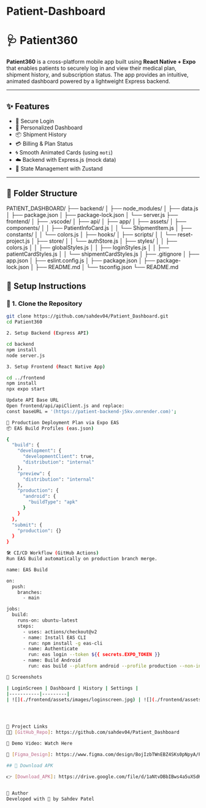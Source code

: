 # Patient-Dashboard

# 🩺 Patient360

**Patient360** is a cross-platform mobile app built using **React Native + Expo** that enables patients to securely log in and view their medical plan, shipment history, and subscription status. The app provides an intuitive, animated dashboard powered by a lightweight Express backend.

---

## ✨ Features

- 🔐 Secure Login
- 🧑 Personalized Dashboard
- 📦 Shipment History
- 💳 Billing & Plan Status
- 🌀 Smooth Animated Cards (using `moti`)
- ☁️ Backend with Express.js (mock data)
- 💾 State Management with Zustand

---

## 📁 Folder Structure

PATIENT_DASHBOARD/
├── backend/
│   ├── node_modules/
│   ├── data.js
│   ├── package.json
│   ├── package-lock.json
│   └── server.js
├── frontend/
│   ├── .vscode/
│   ├── api/
│   ├── app/
│   ├── assets/
│   ├── components/
│   │   ├── PatientInfoCard.js
│   │   └── ShipmentItem.js
│   ├── constants/
│   │   └── colors.js
│   ├── hooks/
│   ├── scripts/
│   │   └── reset-project.js
│   ├── store/
│   │   └── authStore.js
│   ├── styles/
│   │   ├── colors.js
│   │   ├── globalStyles.js
│   │   ├── loginStyles.js
│   │   ├── patientCardStyles.js
│   │   └── shipmentCardStyles.js
│   ├── .gitignore
│   ├── app.json
│   ├── eslint.config.js
│   ├── package.json
│   ├── package-lock.json
│   ├── README.md
│   └── tsconfig.json
└── README.md


## 🔧 Setup Instructions

### 🔹 1. Clone the Repository

```bash
git clone https://github.com/sahdev04/Patient_Dashboard.git
cd Patient360

2. Setup Backend (Express API)

cd backend
npm install
node server.js

3. Setup Frontend (React Native App)

cd ../frontend
npm install
npx expo start

Update API Base URL
Open frontend/api/apiClient.js and replace:
const baseURL = '(https://patient-backend-j5kv.onrender.com)';

🚀 Production Deployment Plan via Expo EAS
📦 EAS Build Profiles (eas.json)

{
  "build": {
    "development": {
      "developmentClient": true,
      "distribution": "internal"
    },
    "preview": {
      "distribution": "internal"
    },
    "production": {
      "android": {
        "buildType": "apk"
      }
    }
  },
  "submit": {
    "production": {}
  }
}

🛠 CI/CD Workflow (GitHub Actions)
Run EAS Build automatically on production branch merge.

name: EAS Build

on:
  push:
    branches:
      - main

jobs:
  build:
    runs-on: ubuntu-latest
    steps:
      - uses: actions/checkout@v2
      - name: Install EAS CLI
        run: npm install -g eas-cli
      - name: Authenticate
        run: eas login --token ${{ secrets.EXPO_TOKEN }}
      - name: Build Android
        run: eas build --platform android --profile production --non-interactive

📸 Screenshots

| LoginScreen | Dashboard | History | Settings |
|-----------|---------|
| ![](./frontend/assets/images/loginscreen.jpg) | ![](./frontend/assets/images/dashboardscreen.jpg) |  ![](./frontend/assets/images/shipmenthistory.jpg) |  ![](./frontend/assets/images/settingsscreen.jpg) |




🔗 Project Links
🧑‍💻 [GitHub_Repo]: https://github.com/sahdev04/Patient_Dashboard

🎥 Demo Video: Watch Here

🎨 [Figma_Design]: https://www.figma.com/design/BojIzbTWnEBZ4SKs0pNpyA/PATIENT-DASHBOARD?node-id=0-1&p=f&t=XZUiToREG4nN7ntS-0

## 📱 Download APK

👉 [Download_APK]: https://drive.google.com/file/d/1aNtvDBbIBws4a5uXSdKPYsn3tnl6HrV6/view?usp=sharing


🙌 Author
Developed with 💙 by Sahdev Patel

